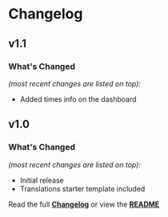 # Changelog


## v1.1

### What's Changed

_(most recent changes are listed on top):_
- Added times info on the dashboard


## v1.0

### What's Changed

_(most recent changes are listed on top):_
- Initial release
- Translations starter template included


Read the full [**Changelog**](../master/changelog.md "See changes") or view the [**README**](../master/README.md "View README")
